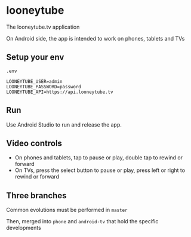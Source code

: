 # looneytube

The looneytube.tv application

On Android side, the app is intended to work on phones, tablets and TVs

## Setup your env

```
.env

LOONEYTUBE_USER=admin
LOONEYTUBE_PASSWORD=password
LOONEYTUBE_API=https://api.looneytube.tv
```

## Run 

Use Android Studio to run and release the app.

## Video controls

- On phones and tablets, tap to pause or play, double tap to rewind or forward
- On TVs, press the select button to pause or play, press left or right to rewind or forward

## Three branches

Common evolutions must be performed in `master`

Then, merged into `phone` and `android-tv` that hold the specific developments